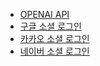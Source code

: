 - [OPENAI API](https://platform.openai.com/)
- [구글 소셜 로그인](https://cloud.google.com/?hl=ko)
- [카카오 소셜 로그인](https://developers.kakao.com/docs/latest/ko/kakaologin/rest-api)
- [네이버 소셜 로그인](https://developers.naver.com/docs/login/devguide/devguide.md)
